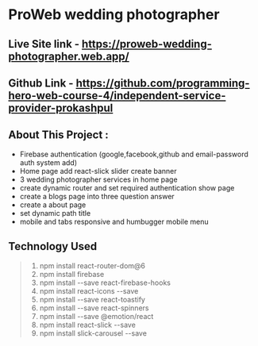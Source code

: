 # ProWeb wedding photographer

## Live Site link - https://proweb-wedding-photographer.web.app/

## Github Link - https://github.com/programming-hero-web-course-4/independent-service-provider-prokashpul

## About This Project :

- Firebase authentication (google,facebook,github and email-password auth system add)
- Home page add react-slick slider create banner
- 3 wedding photographer services in home page
- create dynamic router and set required authentication show page
- create a blogs page into three question answer
- create a about page
- set dynamic path title
- mobile and tabs responsive and humbugger mobile menu

## Technology Used

> 1.  npm install react-router-dom@6
> 2.  npm install firebase
> 3.  npm install --save react-firebase-hooks
> 4.  npm install react-icons --save
> 5.  npm install --save react-toastify
> 6.  npm install --save react-spinners
> 7.  npm install --save @emotion/react
> 8.  npm install react-slick --save
> 9.  npm install slick-carousel --save
